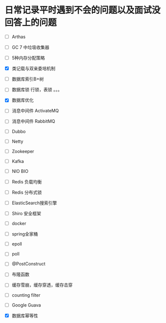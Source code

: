 # 日常记录平时遇到不会的问题以及面试没回答上的问题
- [ ]  Arthas
- [ ]  GC 7 中垃圾收集器
- [ ]  5种内存分配策略
- [x]  类记载与双亲委培机制
- [ ]  数据库索引B+树
- [ ]  数据库锁  行锁，表锁 。。。
- [x]  数据库优化
- [ ]  消息中间件 ActivateMQ 
- [ ]  消息中间件 RabbitMQ
- [ ]  Dubbo
- [ ]  Netty
- [ ]  Zookeeper
- [ ]  Kafka
- [ ]  NIO BIO 
- [ ]  Redis 负载均衡
- [ ]  Redis 分布式锁
- [ ]  ElasticSearch搜索引擎
- [ ]  Shiro 安全框架
- [ ]  docker
- [ ]  spring全家桶
- [ ]  epoll
- [ ]  poll
- [ ]  @PostConstruct
- [ ]  布隆函数
- [ ]  缓存雪崩，缓存穿透，缓存击穿
- [ ]  counting filter
- [ ]  Google Guava
- [x]  数据库幂等性
                        

 
 
 
 